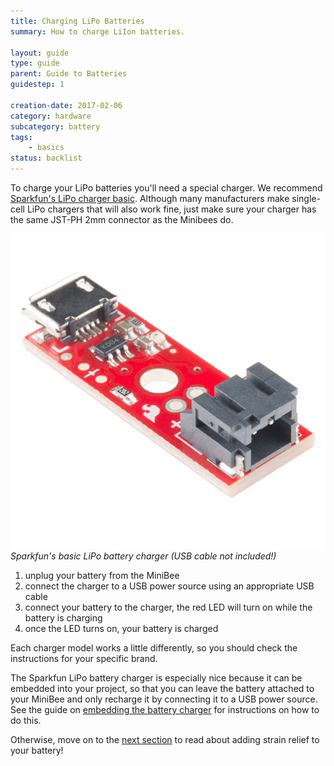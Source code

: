 ```yaml
---
title: Charging LiPo Batteries
summary: How to charge LiIon batteries.

layout: guide
type: guide
parent: Guide to Batteries
guidestep: 1

creation-date: 2017-02-06
category: hardware
subcategory: battery
tags:
    - basics
status: backlist
---
```


To charge your LiPo batteries you'll need a special charger. We recommend [Sparkfun's LiPo charger basic](https://www.sparkfun.com/products/10401). Although many manufacturers make single-cell LiPo chargers that will also work fine, just make sure your charger has the same JST-PH 2mm connector as the Minibees do.

![](/img/battery/sparkfun-lipocharger-basic.jpg)
*Sparkfun's basic LiPo battery charger (USB cable not included!)*

1. unplug your battery from the MiniBee
2. connect the charger to a USB power source using an appropriate USB cable
3. connect your battery to the charger, the red LED will turn on while the battery is charging
4. once the LED turns on, your battery is charged

Each charger model works a little differently, so you should check the instructions for your specific brand.

The Sparkfun LiPo battery charger is especially nice because it can be embedded into your project, so that you can leave the battery attached to your MiniBee and only recharge it by connecting it to a USB power source. See the guide on [embedding the battery charger](/sensestage-v1/embedding-the-battery-charger/) for instructions on how to do this.

Otherwise, move on to the [next section](battery-strain-relief) to read about adding strain relief to your battery!
